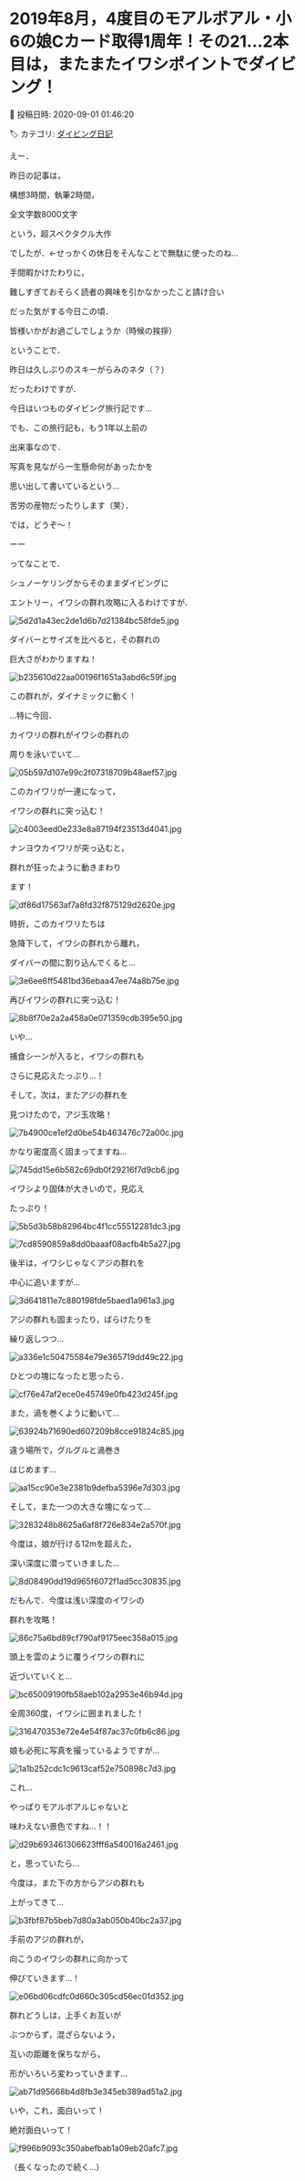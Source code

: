 # 2019年8月，4度目のモアルボアル・小6の娘Cカード取得1周年！その21…2本目は，またまたイワシポイントでダイビング！

📅 投稿日時: 2020-09-01 01:46:20

🏷️ カテゴリ: [ダイビング日記](ce3a7a8d424d112fce83ee85c81a0e344.md)

えー．


昨日の記事は，


構想3時間，執筆2時間，


全文字数8000文字


という，超スペクタクル大作


でしたが．←せっかくの休日をそんなことで無駄に使ったのね…





手間暇かけたわりに，


難しすぎておそらく読者の興味を引かなかったこと請け合い


だった気がする今日この頃．


皆様いかがお過ごしでしょうか（時候の挨拶）





ということで．


昨日は久しぶりのスキーがらみのネタ（？）


だったわけですが．


今日はいつものダイビング旅行記です…





でも．この旅行記も，もう1年以上前の


出来事なので．


写真を見ながら一生懸命何があったかを


思い出して書いているという…


苦労の産物だったりします（笑）．





では，どうぞ～！


ーー





ってなことで．


シュノーケリングからそのままダイビングに


エントリー，イワシの群れ攻略に入るわけですが．




![5d2d1a43ec2de1d6b7d21384bc58fde5.jpg](images/5d2d1a43ec2de1d6b7d21384bc58fde5.jpg)




ダイバーとサイズを比べると，その群れの


巨大さがわかりますね！




![b235610d22aa00196f1651a3abd6c59f.jpg](images/b235610d22aa00196f1651a3abd6c59f.jpg)




この群れが，ダイナミックに動く！





…特に今回．


カイワリの群れがイワシの群れの


周りを泳いでいて…




![05b597d107e99c2f07318709b48aef57.jpg](images/05b597d107e99c2f07318709b48aef57.jpg)




このカイワリが一連になって，


イワシの群れに突っ込む！




![c4003eed0e233e8a87194f23513d4041.jpg](images/c4003eed0e233e8a87194f23513d4041.jpg)




ナンヨウカイワリが突っ込むと，


群れが狂ったように動きまわり


ます！




![df86d17563af7a8fd32f875129d2620e.jpg](images/df86d17563af7a8fd32f875129d2620e.jpg)




時折，このカイワリたちは


急降下して，イワシの群れから離れ，


ダイバーの間に割り込んでくると…




![3e6ee6ff5481bd36ebaa47ee74a8b75e.jpg](images/3e6ee6ff5481bd36ebaa47ee74a8b75e.jpg)




再びイワシの群れに突っ込む！




![8b8f70e2a2a458a0e071359cdb395e50.jpg](images/8b8f70e2a2a458a0e071359cdb395e50.jpg)




いや…


捕食シーンが入ると，イワシの群れも


さらに見応えたっぷり…！





そして，次は，またアジの群れを


見つけたので，アジ玉攻略！




![7b4900ce1ef2d0be54b463476c72a00c.jpg](images/7b4900ce1ef2d0be54b463476c72a00c.jpg)




かなり密度高く固まってますね…




![745dd15e6b582c69db0f29216f7d9cb6.jpg](images/745dd15e6b582c69db0f29216f7d9cb6.jpg)




イワシより固体が大きいので，見応え


たっぷり！




![5b5d3b58b82964bc4f1cc55512281dc3.jpg](images/5b5d3b58b82964bc4f1cc55512281dc3.jpg)









![7cd8590859a8dd0baaaf08acfb4b5a27.jpg](images/7cd8590859a8dd0baaaf08acfb4b5a27.jpg)




後半は，イワシじゃなくアジの群れを


中心に追いますが…




![3d641811e7c880198fde5baed1a961a3.jpg](images/3d641811e7c880198fde5baed1a961a3.jpg)




アジの群れも固まったり，ばらけたりを


繰り返しつつ…




![a336e1c50475584e79e365719dd49c22.jpg](images/a336e1c50475584e79e365719dd49c22.jpg)




ひとつの塊になったと思ったら．




![cf76e47af2ece0e45749e0fb423d245f.jpg](images/cf76e47af2ece0e45749e0fb423d245f.jpg)




また，渦を巻くように動いて…




![63924b71690ed607209b8cce91824c85.jpg](images/63924b71690ed607209b8cce91824c85.jpg)




違う場所で，グルグルと渦巻き


はじめます…




![aa15cc90e3e2381b9defba5396e7d303.jpg](images/aa15cc90e3e2381b9defba5396e7d303.jpg)




そして，また一つの大きな塊になって…




![3283248b8625a6af8f726e834e2a570f.jpg](images/3283248b8625a6af8f726e834e2a570f.jpg)




今度は，娘が行ける12mを超えた，


深い深度に潜っていきました…




![8d08490dd19d965f6072f1ad5cc30835.jpg](images/8d08490dd19d965f6072f1ad5cc30835.jpg)







だもんで．今度は浅い深度のイワシの


群れを攻略！




![86c75a6bd89cf790af9175eec358a015.jpg](images/86c75a6bd89cf790af9175eec358a015.jpg)




頭上を雲のように覆うイワシの群れに


近づいていくと…




![bc65009190fb58aeb102a2953e46b94d.jpg](images/bc65009190fb58aeb102a2953e46b94d.jpg)




全周360度，イワシに囲まれました！




![316470353e72e4e54f87ac37c0fb6c86.jpg](images/316470353e72e4e54f87ac37c0fb6c86.jpg)




娘も必死に写真を撮っているようですが…




![1a1b252cdc1c9613caf52e750898c7d3.jpg](images/1a1b252cdc1c9613caf52e750898c7d3.jpg)




これ…


やっぱりモアルボアルじゃないと


味わえない景色ですね…！！




![d29b693461306623fff6a540016a2461.jpg](images/d29b693461306623fff6a540016a2461.jpg)







と，思っていたら…


今度は，また下の方からアジの群れも


上がってきて…




![b3fbf87b5beb7d80a3ab050b40bc2a37.jpg](images/b3fbf87b5beb7d80a3ab050b40bc2a37.jpg)




手前のアジの群れが，


向こうのイワシの群れに向かって


伸びていきます…！




![e06bd06cdfc0d660c305cd56ec01d352.jpg](images/e06bd06cdfc0d660c305cd56ec01d352.jpg)




群れどうしは，上手くお互いが


ぶつからず，混ざらないよう，


互いの距離を保ちながら，


形がいろいろ変わっていきます…




![ab71d95668b4d8fb3e345eb389ad51a2.jpg](images/ab71d95668b4d8fb3e345eb389ad51a2.jpg)




いや，これ，面白いって！


絶対面白いって！




![f996b9093c350abefbab1a09eb20afc7.jpg](images/f996b9093c350abefbab1a09eb20afc7.jpg)




（長くなったので続く…）
